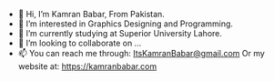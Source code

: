 - 👋 Hi, I’m Kamran Babar, From Pakistan.
- 👀 I’m interested in Graphics Designing and Programming.
- 🌱 I’m currently studying at Superior University Lahore. 
- 💞️ I’m looking to collaborate on ...
- 📫 You can reach me through: ItsKamranBabar@gmail.com
     Or my website at: https://kamranbabar.com

<!---
KamranBabar16/KamranBabar16 is a ✨ special ✨ repository because its `README.md` (this file) appears on your GitHub profile.
You can click the Preview link to take a look at your changes.
--->
